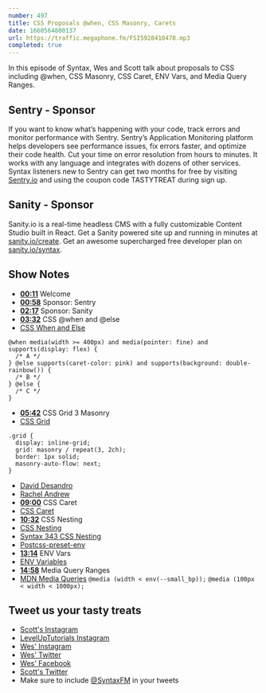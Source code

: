 ```yaml
---
number: 497
title: CSS Proposals @when, CSS Masonry, Carets
date: 1660564800137
url: https://traffic.megaphone.fm/FSI5928410478.mp3
completed: true
---
```


In this episode of Syntax, Wes and Scott talk about proposals to CSS including @when, CSS Masonry, CSS Caret, ENV Vars, and Media Query Ranges.

## Sentry  - Sponsor

If you want to know what’s happening with your code, track errors and monitor performance with Sentry. Sentry’s Application Monitoring platform helps developers see performance issues, fix errors faster, and optimize their code health. Cut your time on error resolution from hours to minutes. It works with any language and integrates with dozens of other services. Syntax listeners new to Sentry can get two months for  free by visiting [Sentry.io](https://sentry.io) and using the coupon code TASTYTREAT during sign up.

## Sanity - Sponsor

Sanity.io is a real-time headless CMS with a fully customizable Content Studio built in React. Get a Sanity powered site up and running in minutes at [sanity.io/create](https://www.sanity.io/create). Get an awesome supercharged free developer plan on [sanity.io/syntax](https://www.sanity.io/syntax).

## Show Notes

* **[00:11](#t=00:11)** Welcome
* **[00:58](#t=00:58)** Sponsor: Sentry
* **[02:17](#t=02:17)** Sponsor: Sanity
* **[03:32](#t=03:32)** CSS @when and @else
* [CSS When and Else](https://www.w3.org/TR/css-conditional-5/#when-rule)

```
@when media(width >= 400px) and media(pointer: fine) and supports(display: flex) {
  /* A */
} @else supports(caret-color: pink) and supports(background: double-rainbow()) {
  /* B */
} @else {
  /* C */
}
```

* **[05:42](#t=05:42)** CSS Grid 3 Masonry
* [CSS Grid](https://drafts.csswg.org/css-grid-3/)

```
.grid {
  display: inline-grid;
  grid: masonry / repeat(3, 2ch);
  border: 1px solid;
  masonry-auto-flow: next;
}
```

* [David Desandro](https://desandro.com)
* [Rachel Andrew](https://rachelandrew.co.uk)
* **[09:00](#t=09:00)** CSS Caret
* [CSS Caret](https://www.w3.org/TR/css-ui-4/#insertion-caret)
* **[10:32](#t=10:32)** CSS Nesting
* [CSS Nesting](https://www.w3.org/TR/css-nesting-1/)
* [Syntax 343 CSS Nesting](https://syntax.fm/show/343/hasty-treat-css-nesting-1)
* [Postcss-preset-env](https://github.com/csstools/postcss-preset-env)
* **[13:14](#t=13:14)** ENV Vars
* [ENV Variables](https://drafts.csswg.org/css-env-1/)
* **[14:58](#t=14:58)** Media Query Ranges
* [MDN Media Queries](https://developer.mozilla.org/en-US/docs/Web/CSS/Media_Queries/Using_media_queries#syntax_improvements_in_level_4)
`@media (width < env(--small_bp));`
`@media (100px < width < 1000px);`

## Tweet us your tasty treats

* [Scott's Instagram](https://www.instagram.com/stolinski/)
* [LevelUpTutorials Instagram](https://www.instagram.com/LevelUpTutorials/)
* [Wes' Instagram](https://www.instagram.com/wesbos/)
* [Wes' Twitter](https://twitter.com/wesbos)
* [Wes' Facebook](https://www.facebook.com/wesbos.developer)
* [Scott's Twitter](https://twitter.com/stolinski)
* Make sure to include [@SyntaxFM](https://twitter.com/SyntaxFM) in your tweets
